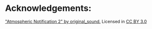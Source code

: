 # Acknowledgements:

["Atmospheric Notification 2" by original_sound.](https://freesound.org/people/original_sound/sounds/494978/) Licensed in [CC BY 3.0]

[CC BY 3.0]: https://creativecommons.org/licenses/by/3.0/